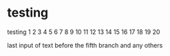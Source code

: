 # testing

testing 1 2 3 4 5 6 7 8 9 10 11 12 13 14 15 16 17 18 19 20

last input of text before the fifth branch and any others


